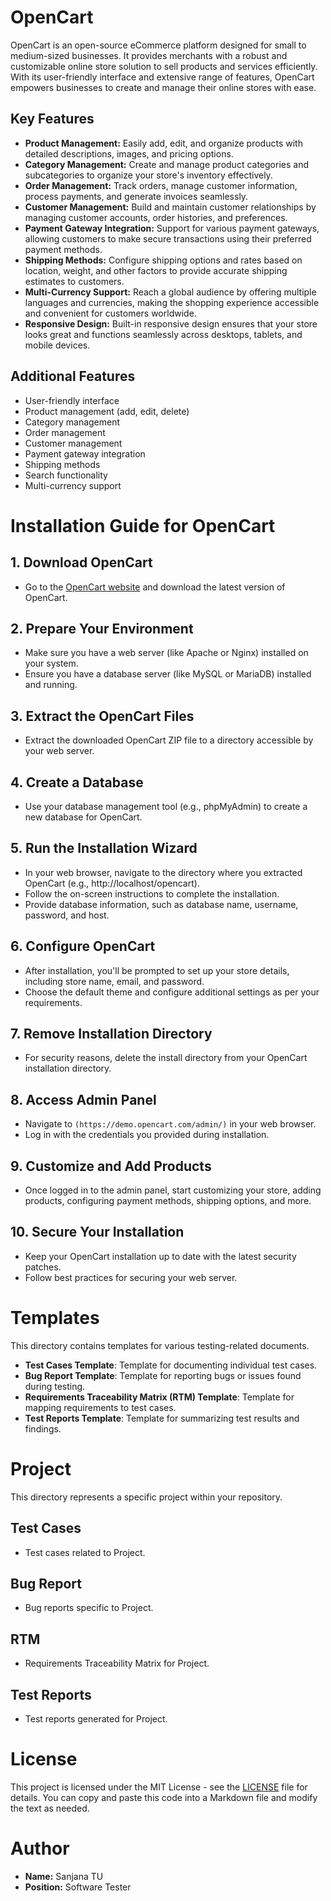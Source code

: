 # OpenCart

OpenCart is an open-source eCommerce platform designed for small to medium-sized businesses. It provides merchants with a robust and customizable online store solution to sell products and services efficiently. With its user-friendly interface and extensive range of features, OpenCart empowers businesses to create and manage their online stores with ease.

## Key Features

- **Product Management:** Easily add, edit, and organize products with detailed descriptions, images, and pricing options.
- **Category Management:** Create and manage product categories and subcategories to organize your store's inventory effectively.
- **Order Management:** Track orders, manage customer information, process payments, and generate invoices seamlessly.
- **Customer Management:** Build and maintain customer relationships by managing customer accounts, order histories, and preferences.
- **Payment Gateway Integration:** Support for various payment gateways, allowing customers to make secure transactions using their preferred payment methods.
- **Shipping Methods:** Configure shipping options and rates based on location, weight, and other factors to provide accurate shipping estimates to customers.
- **Multi-Currency Support:** Reach a global audience by offering multiple languages and currencies, making the shopping experience accessible and convenient for customers worldwide.
- **Responsive Design:** Built-in responsive design ensures that your store looks great and functions seamlessly across desktops, tablets, and mobile devices.

## Additional Features

- User-friendly interface
- Product management (add, edit, delete)
- Category management
- Order management
- Customer management
- Payment gateway integration
- Shipping methods
- Search functionality
- Multi-currency support

# Installation Guide for OpenCart

## 1. Download OpenCart
- Go to the [OpenCart website](https://www.opencart.com/) and download the latest version of OpenCart.

## 2. Prepare Your Environment
- Make sure you have a web server (like Apache or Nginx) installed on your system.
- Ensure you have a database server (like MySQL or MariaDB) installed and running.

## 3. Extract the OpenCart Files
- Extract the downloaded OpenCart ZIP file to a directory accessible by your web server.

## 4. Create a Database
- Use your database management tool (e.g., phpMyAdmin) to create a new database for OpenCart.

## 5. Run the Installation Wizard
- In your web browser, navigate to the directory where you extracted OpenCart (e.g., http://localhost/opencart).
- Follow the on-screen instructions to complete the installation.
- Provide database information, such as database name, username, password, and host.

## 6. Configure OpenCart
- After installation, you'll be prompted to set up your store details, including store name, email, and password.
- Choose the default theme and configure additional settings as per your requirements.

## 7. Remove Installation Directory
- For security reasons, delete the install directory from your OpenCart installation directory.

## 8. Access Admin Panel
- Navigate to `(https://demo.opencart.com/admin/)` in your web browser.
- Log in with the credentials you provided during installation.

## 9. Customize and Add Products
- Once logged in to the admin panel, start customizing your store, adding products, configuring payment methods, shipping options, and more.

## 10. Secure Your Installation
- Keep your OpenCart installation up to date with the latest security patches.
- Follow best practices for securing your web server.
  

# Templates

This directory contains templates for various testing-related documents.

- **Test Cases Template**: Template for documenting individual test cases.
- **Bug Report Template**: Template for reporting bugs or issues found during testing.
- **Requirements Traceability Matrix (RTM) Template**: Template for mapping requirements to test cases.
- **Test Reports Template**: Template for summarizing test results and findings.


# Project 

This directory represents a specific project within your repository.

## Test Cases
- Test cases related to Project.

## Bug Report
- Bug reports specific to Project.

## RTM
- Requirements Traceability Matrix for Project.

## Test Reports
- Test reports generated for Project.

# License

This project is licensed under the MIT License - see the [LICENSE](LICENSE) file for details. You can copy and paste this code into a Markdown file and modify the text as needed.

# Author

- **Name:** Sanjana TU
- **Position:** Software Tester





